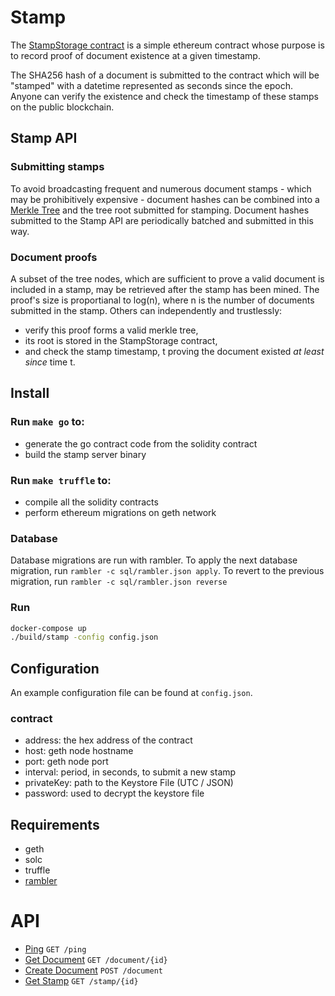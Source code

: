 # Stamp

The [StampStorage contract](truffle/contracts/StampStorage.sol) is a simple ethereum contract whose purpose is to record proof of document existence at a given timestamp.

The SHA256 hash of a document is submitted to the contract which will be "stamped" with a datetime represented as seconds since the epoch.
Anyone can verify the existence and check the timestamp of these stamps on the public blockchain.

## Stamp API

### Submitting stamps
To avoid broadcasting frequent and numerous document stamps - which may be prohibitively expensive - document hashes can be combined into a [Merkle Tree](https://en.wikipedia.org/wiki/Merkle_tree) and the tree root submitted for stamping.
Document hashes submitted to the Stamp API are periodically batched and submitted in this way.

### Document proofs
A subset of the tree nodes, which are sufficient to prove a valid document is included in a stamp, may be retrieved after the stamp has been mined.
The proof's size is proportianal to log(n), where n is the number of documents submitted in the stamp.
Others can independently and trustlessly:
- verify this proof forms a valid merkle tree,
- its root is stored in the StampStorage contract,
- and check the stamp timestamp, t
proving the document existed _at least since_ time t.

## Install

### Run `make go` to:
- generate the go contract code from the solidity contract
- build the stamp server binary

### Run `make truffle` to:
- compile all the solidity contracts
- perform ethereum migrations on geth network

### Database
Database migrations are run with rambler.
To apply the next database migration, run `rambler -c sql/rambler.json apply`.
To revert to the previous migration, run `rambler -c sql/rambler.json reverse`

### Run
```sh
docker-compose up
./build/stamp -config config.json
```

## Configuration

An example configuration file can be found at `config.json`.

### contract
- address: the hex address of the contract
- host: geth node hostname
- port: geth node port
- interval: period, in seconds, to submit a new stamp
- privateKey: path to the Keystore File (UTC / JSON)
- password: used to decrypt the keystore file

## Requirements
- geth
- solc
- truffle
- [rambler](https://github.com/elwinar/rambler/releases/download/4.2.0/rambler-darwin-10.6-386)

# API

- [Ping](api.md#ping) `GET /ping`
- [Get Document](api.md#get-document) `GET /document/{id}`
- [Create Document](api.md#create-document) `POST /document`
- [Get Stamp](api.md#get-stamp) `GET /stamp/{id}`
